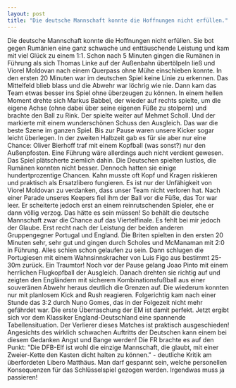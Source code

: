 ```yaml
---
layout: post
title: "Die deutsche Mannschaft konnte die Hoffnungen nicht erfüllen."
---
```


Die deutsche Mannschaft konnte die Hoffnungen nicht erfüllen. Sie bot gegen Rumänien eine ganz schwache und enttäuschende Leistung und kam mit viel Glück zu einem 1:1. Schon nach 5 Minuten gingen die Rumänen in Führung als sich Thomas Linke auf der Außenbahn übertölpeln ließ und Viorel Moldovan nach einem Querpass ohne Mühe einschieben konnte. In den ersten 20 Minuten war im deutschen Spiel keine Linie zu erkennen. Das Mittelfeld blieb blass und die Abwehr war löchrig wie nie. Dann kam das Team etwas besser ins Spiel ohne überzeugen zu können. In einem hellen Moment drehte sich Markus Babbel, der wieder auf rechts spielte, um die eigene Achse (ohne dabei über seine eigenen Füße zu stolpern) und brachte den Ball zu Rink. Der spielte weiter auf Mehmet Scholl. Und der markierte mit einem wunderschönen Schuss den Ausgleich. Das war die beste Szene im ganzen Spiel. Bis zur Pause waren unsere Kicker sogar leicht überlegen. In der zweiten Halbzeit gab es für sie aber nur eine Chance: Oliver Bierhoff traf mit einem Kopfball (was sonst?) nur den Außenpfosten. Eine Führung wäre allerdings auch nicht verdient gewesen. Das Spiel plätscherte ziemlich dahin. Die Deutschen spielten lustlos, die Rumänen konnten nicht besser. Dennoch hatten sie einige hundertprozentige Chancen. Kahn musste oft Kopf und Kragen riskieren und praktisch als Ersatzlibero fungieren. Es ist nur der Unfähigkeit von Viorel Moldovan zu verdanken, dass unser Team nicht verloren hat. Nach einer Parade unseres Keepers fiel ihm der Ball vor die Füße, das Tor war leer. Er scheiterte jedoch erst an einem reinrutschenden Spieler, ehe er dann völlig verzog. Das hätte es sein müssen! So behält die deutsche Mannschaft zwar die Chance auf das Viertelfinale. Es fehlt bei mir jedoch der Glaube. Erst recht nach der Leistung der beiden anderen Gruppengegner Portugal und England. Die Briten spielten in den ersten 20 Minuten sehr, sehr gut und gingen durch Scholes und McManaman mit 2:0 in Führung. Alles schien schon gelaufen zu sein. Dann schlugen die Portugiesen mit einem Wahnsinnskracher von Luis Figo aus bestimmt 25-30m zurück. Ein Traumtor! Noch vor der Pause gelang Joao Pinto mit einem herrlichen Flugkopfball der Ausgleich. Danach drehten sie richtig auf und zeigten den Engländern mit sicherem Kombinationsfußball aus einer souveränen Abwehr heraus deutlich die Grenzen auf. Die wiederum konnten nur mit planlosem Kick and Rush reagieren. Folgerichtig kam nach einer Stunde das 3:2 durch Nuno Gomes, das in der Folgezeit nicht mehr gefährdet war. Die erste Überraschung der EM ist damit perfekt. Jetzt ergibt sich vor dem Klassiker England-Deutschland eine spannende Tabellensituation. Der Verlierer dieses Matches ist praktisch ausgeschieden! Angesichts des wirklich schwachen Auftritts der Deutschen kann einem bei diesem Gedanken Angst und Bange werden! Die FR brachte es auf den Punkt: "Die DFB-Elf ist wohl die einzige Mannschaft, die glaubt, mit einer Zweier-Kette den Kasten dicht halten zu können." - deutliche Kritik am überfordeten Libero Matthäus. Man darf gespannt sein, welche personellen Konsequenzen für das Schlüsselspiel gezogen werden. Irgendwas muss ja passieren!
